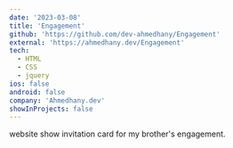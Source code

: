 ```yaml
---
date: '2023-03-08'
title: 'Engagement'
github: 'https://github.com/dev-ahmedhany/Engagement'
external: 'https://ahmedhany.dev/Engagement'
tech:
  - HTML
  - CSS
  - jquery
ios: false
android: false
company: 'Ahmedhany.dev'
showInProjects: false
---
```


website show invitation card for my brother's engagement.
